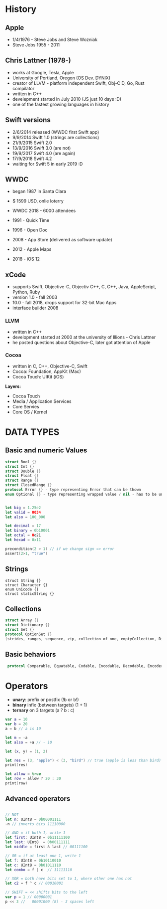 # History

## Apple
* 1/4/1976 - Steve Jobs and Steve Wozniak
* Steve Jobs 1955 - 2011


## Chris Lattner (1978-)
* works at Google, Tesla, Apple
* University of Portland, Oregon (OS Dev. DYNIX)
* creator of LLVM - platform independent Swift, Obj-C D, Go, Rust compilator
* written in C++
* develepment started in July 2010 (JS just 10 days :D)
* one of the fastest growing languages in history

## Swift versions
* 2/6/2014 released (WWDC first Swift app)
* 9/9/2014 Swift 1.0 (strings are collections)
* 21/9/2015 Swift 2.0
* 13/9/2016 Swift 3.0 (are not)
* 19/9/2017 Swift 4.0 (are again)
* 17/9/2018 Swift 4.2
* waiting for Swift 5 in early 2019 :D



## WWDC
* began 1987 in Santa Clara
* $ 1599 USD, onlie loterry
* WWDC 2018 - 6000 attendees

* 1991 - Quick Time
* 1996 - Open Doc
* 2008 - App Store (delivered as software update)
* 2012 - Apple Maps
* 2018 - iOS 12


## xCode

* supports Swift, Objective-C, Objectiv C++,  C, C++, Java, AppleScript, Python, Ruby
* version 1.0 - fall 2003
* 10.0 - fall 2018, drops support for 32-bit Mac Apps
* interface builder 2008

### LLVM
* written in C++
* development started at 2000 at the university of Illions - Chris Lattner
* he posted questions about Objective-C, later got attention of Apple

### Cocoa
* written in C, C++, Objective-C, Swift
* Cocoa: Foundation, AppKit (Mac)
* Cocoa Touch: UIKit (iOS)

**Layers:**
* Cocoa Touch
* Media / Application Services
* Core Servies
* Core OS / Kernel


# DATA TYPES

## Basic and numeric Values
```swift
struct Bool {}
struct Int {}
struct Double {}
struct Float {}
struct Range {}
struct ClosedRange {}
protocol Error {} - type representing Error that can be thown
enum Optional {} - type representing wrapped value / nil - has to be unwrapped
```

```swift

let big = 1.25e2
let valid = 0034
let also = 100_000

let decimal = 17
let binary = 0b10001
let octal = 0o21
let hexad = 0x11

precondition(2 > 1) // if we change sign => error
assert(2>1, "true")


```

## Strings
```
struct String {}
struct Character {}
enum Unicode {}
struct staticString {}
```

## Collections
```swift
struct Array {}
struct Dictionary {}
struct Set {}
protocol OptionSet {}
(strides, ranges, sequence, zip, collection of one, emptyCollection, DictionaryLiteral
```

## Basic behaviors
```swift
 protocol Comparable, Equatable, Codable, Encodable, Decodable, Encoder, Decoder, Expressable by Array literal
```


# Operators
* **unary**: prefix or postfix (!b or b!)
* **binary** infix (between targets) (1 + 1)
* **ternary** on 3 targets (a ? b : c)

```swift
var a = 10
var b = 20
a = b // a is 10

let m = -a
let also = +a // - 10

let (x, y) = (1, 2)

let res = (3, "apple") < (3, "bird") // true (apple is less than bird)
print(res)

let allow = true
let row = allow ? 20 : 30
print(row)
```


## Advanced operators
```swift

// NOT
let n: UInt8 = 0b00001111
~n // inverts bits 11110000

// AND = if both 1, write 1
let first: UInt8 = 0b11111100
let last: UInt8  = 0b00111111
let middle = first & last // 00111100

// OR = if at least one 1, write 1
let f: UInt8 = 0b10110010
let c: UInt8 = 0b01011110
let combo = f | c  // 11111110

// XOR = both have bits set to 1, where other one has not
let c2 = f ^ c // 00010001

// SHIFT = << shifts bits to the left
var p = 1 // 00000001
p << 3 //   00001000 (8) - 3 spaces left
```
